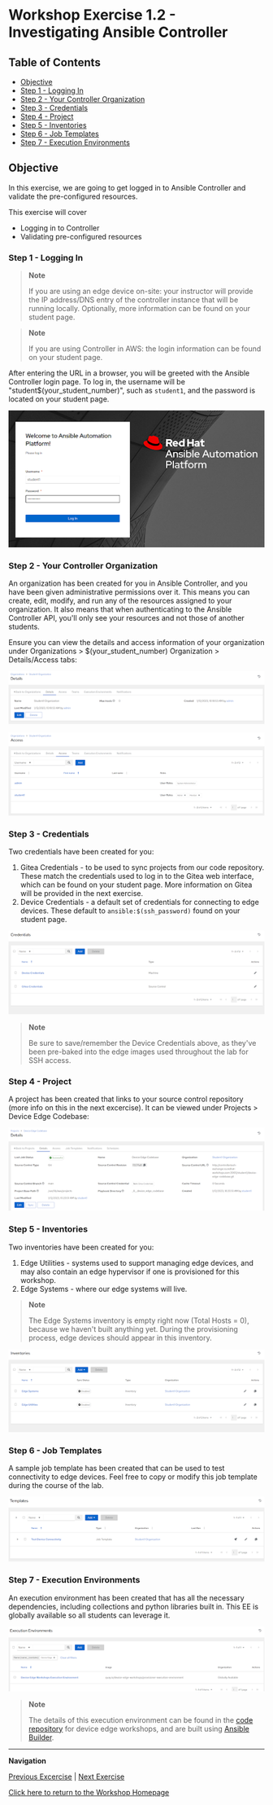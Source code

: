 # Workshop Exercise 1.2 - Investigating Ansible Controller

## Table of Contents

* [Objective](#objective)
* [Step 1 - Logging In](#step-1---logging-in)
* [Step 2 - Your Controller Organization](#step-2---your-controller-organization)
* [Step 3 - Credentials](#step-3---credentials)
* [Step 4 - Project](#step-4---project)
* [Step 5 - Inventories](#step-5---inventories)
* [Step 6 - Job Templates](#step-6---job-templates)
* [Step 7 - Execution Environments](#step-7---execution-environments)

## Objective

In this exercise, we are going to get logged in to Ansible Controller and validate the pre-configured resources.

This exercise will cover

* Logging in to Controller
* Validating pre-configured resources


### Step 1 - Logging In

> **Note**
>
> If you are using an edge device on-site: your instructor will provide the IP address/DNS entry of the controller instance that will be running locally. Optionally, more information can be found on your student page.

> **Note**
>
> If you are using Controller in AWS: the login information can be found on your student page.

After entering the URL in a browser, you will be greeted with the Ansible Controller login page. To log in, the username will be "student$(your_student_number)", such as `student1`, and the password is located on your student page.

![Controller Login Page](../images/controller-login.png)
 
### Step 2 - Your Controller Organization

An organization has been created for you in Ansible Controller, and you have been given administrative permissions over it. This means you can create, edit, modify, and run any of the resources assigned to your organization. It also means that when authenticating to the Ansible Controller API, you'll only see your resources and not those of another students.

Ensure you can view the details and access information of your organization under Organizations > $(your_student_number) Organization > Details/Access tabs:

![Organization Details](../images/org-details.png)

![Organization Access](../images/org-access.png)

### Step 3 - Credentials

Two credentials have been created for you:
1. Gitea Credentials - to be used to sync projects from our code repository. These match the credentials used to log in to the Gitea web interface, which can be found on your student page. More information on Gitea will be provided in the next exercise.
2. Device Credentials - a default set of credentials for connecting to edge devices. These default to `ansible:$(ssh_password)` found on your student page.

![Credentials](../images/credentials.png)

> **Note**
>
> Be sure to save/remember the Device Credentials above, as they've been pre-baked into the edge images used throughout the lab for SSH access.

### Step 4 - Project

A project has been created that links to your source control repository (more info on this in the next excercise). It can be viewed under Projects > Device Edge Codebase:

![Project](../images/project.png)

### Step 5 - Inventories

Two inventories have been created for you:
1. Edge Utilities - systems used to support managing edge devices, and may also contain an edge hypervisor if one is provisioned for this workshop.
2. Edge Systems - where our edge systems will live.

> **Note**
>
> The Edge Systems inventory is empty right now (Total Hosts = 0), because we haven't built anything yet. During the provisioning process, edge devices should appear in this inventory.

![Inventories](../images/inventories.png)

### Step 6 - Job Templates

A sample job template has been created that can be used to test connectivity to edge devices. Feel free to copy or modify this job template during the course of the lab.

![Templates](../images/templates.png)

### Step 7 - Execution Environments

An execution environment has been created that has all the necessary dependencies, including collections and python libraries built in. This EE is globally available so all students can leverage it.

![Execution Environments](../images/ee.png)

> **Note**
>
> The details of this execution environment can be found in the [code repository](https://github.com/redhat-manufacturing/device-edge-workshops/tree/main/execution-environment) for device edge workshops, and are built using [Ansible Builder](https://www.ansible.com/blog/introduction-to-ansible-builder).

---
**Navigation**

[Previous Excercise](../1.1-preflight) | [Next Exercise](../1.3-source-control-intro)

[Click here to return to the Workshop Homepage](../README.md)
